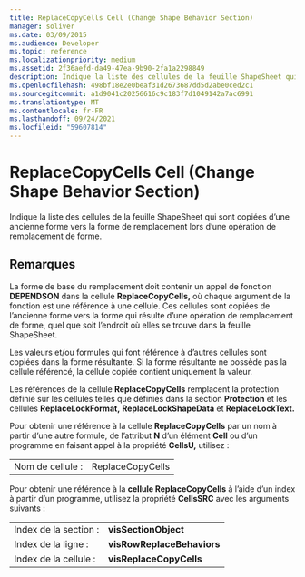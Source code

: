 ```yaml
---
title: ReplaceCopyCells Cell (Change Shape Behavior Section)
manager: soliver
ms.date: 03/09/2015
ms.audience: Developer
ms.topic: reference
ms.localizationpriority: medium
ms.assetid: 2f36aefd-da49-47ea-9b90-2fa1a2298849
description: Indique la liste des cellules de la feuille ShapeSheet qui sont copiées d’une ancienne forme vers la forme de remplacement lors d’une opération de remplacement de forme.
ms.openlocfilehash: 498bf18e2e0beaf31d2673687dd5d2abe0ced2c1
ms.sourcegitcommit: a1d9041c20256616c9c183f7d1049142a7ac6991
ms.translationtype: MT
ms.contentlocale: fr-FR
ms.lasthandoff: 09/24/2021
ms.locfileid: "59607814"
---
```

# <a name="replacecopycells-cell-change-shape-behavior-section"></a>ReplaceCopyCells Cell (Change Shape Behavior Section)

Indique la liste des cellules de la feuille ShapeSheet qui sont copiées d’une ancienne forme vers la forme de remplacement lors d’une opération de remplacement de forme. 
  
## <a name="remarks"></a>Remarques

La forme de base du remplacement doit contenir un appel de fonction **DEPENDSON** dans la cellule **ReplaceCopyCells,** où chaque argument de la fonction est une référence à une cellule. Ces cellules sont copiées de l’ancienne forme vers la forme qui résulte d’une opération de remplacement de forme, quel que soit l’endroit où elles se trouve dans la feuille ShapeSheet. 
  
Les valeurs et/ou formules qui font référence à d’autres cellules sont copiées dans la forme résultante. Si la forme résultante ne possède pas la cellule référencé, la cellule copiée contient uniquement la valeur. 
  
Les références de la cellule **ReplaceCopyCells** remplacent la protection définie sur les cellules telles que définies dans la section **Protection** et les cellules **ReplaceLockFormat,** **ReplaceLockShapeData** et **ReplaceLockText.** 
  
Pour obtenir une référence à la cellule **ReplaceCopyCells** par un nom à partir d’une autre formule, de l’attribut **N** d’un élément **Cell** ou d’un programme en faisant appel à la propriété **CellsU,** utilisez : 
  
|||
|:-----|:-----|
| Nom de cellule :  <br/> | ReplaceCopyCells  <br/> |
   
Pour obtenir une référence à la **cellule ReplaceCopyCells** à l’aide d’un index à partir d’un programme, utilisez la propriété **CellsSRC** avec les arguments suivants : 
  
|||
|:-----|:-----|
| Index de la section :  <br/> |**visSectionObject** <br/> |
| Index de la ligne :  <br/> |**visRowReplaceBehaviors** <br/> |
| Index de la cellule :  <br/> |**visReplaceCopyCells** <br/> |
   


